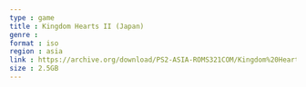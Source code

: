 ```yaml
---
type : game
title : Kingdom Hearts II (Japan)
genre : 
format : iso
region : asia
link : https://archive.org/download/PS2-ASIA-ROMS321COM/Kingdom%20Hearts%20II%20%28Japan%29.7z
size : 2.5GB
---
```

